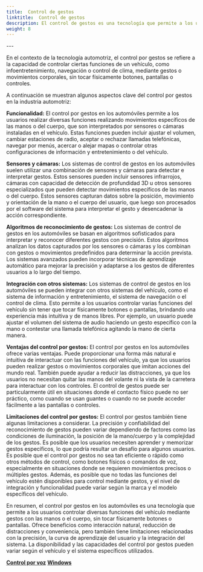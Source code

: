 ```yaml
---
title:  Control de gestos
linktitle:  Control de gestos
description: El control de gestos es una tecnología que permite a los usuarios interactuar con dispositivos o sistemas mediante gestos físicos, normalmente detectados por sensores o cámaras.
weight: 8
---
```

<!-- markdownlint-disable MD033 -->---

En el contexto de la tecnología automotriz, el control por gestos se refiere a la capacidad de controlar ciertas funciones de un vehículo, como infoentretenimiento, navegación o control de clima, mediante gestos o movimientos corporales, sin tocar físicamente botones, pantallas o controles.

A continuación se muestran algunos aspectos clave del control por gestos en la industria automotriz:

**Funcionalidad:** El control por gestos en los automóviles permite a los usuarios realizar diversas funciones realizando movimientos específicos de las manos o del cuerpo, que son interpretados por sensores o cámaras instaladas en el vehículo. Estas funciones pueden incluir ajustar el volumen, cambiar estaciones de radio, aceptar o rechazar llamadas telefónicas, navegar por menús, acercar o alejar mapas o controlar otras configuraciones de información y entretenimiento o del vehículo.

**Sensores y cámaras:** Los sistemas de control de gestos en los automóviles suelen utilizar una combinación de sensores y cámaras para detectar e interpretar gestos. Estos sensores pueden incluir sensores infrarrojos, cámaras con capacidad de detección de profundidad 3D u otros sensores especializados que pueden detectar movimientos específicos de las manos o del cuerpo. Estos sensores capturan datos sobre la posición, movimiento y orientación de la mano o el cuerpo del usuario, que luego son procesados por el software del sistema para interpretar el gesto y desencadenar la acción correspondiente.

**Algoritmos de reconocimiento de gestos:** Los sistemas de control de gestos en los automóviles se basan en algoritmos sofisticados para interpretar y reconocer diferentes gestos con precisión. Estos algoritmos analizan los datos capturados por los sensores o cámaras y los combinan con gestos o movimientos predefinidos para determinar la acción prevista. Los sistemas avanzados pueden incorporar técnicas de aprendizaje automático para mejorar la precisión y adaptarse a los gestos de diferentes usuarios a lo largo del tiempo.

**Integración con otros sistemas:** Los sistemas de control de gestos en los automóviles se pueden integrar con otros sistemas del vehículo, como el sistema de información y entretenimiento, el sistema de navegación o el control de clima. Esto permite a los usuarios controlar varias funciones del vehículo sin tener que tocar físicamente botones o pantallas, brindando una experiencia más intuitiva y de manos libres. Por ejemplo, un usuario puede ajustar el volumen del sistema de audio haciendo un gesto específico con la mano o contestar una llamada telefónica agitando la mano de cierta manera.

**Ventajas del control por gestos:** El control por gestos en los automóviles ofrece varias ventajas. Puede proporcionar una forma más natural e intuitiva de interactuar con las funciones del vehículo, ya que los usuarios pueden realizar gestos o movimientos corporales que imitan acciones del mundo real. También puede ayudar a reducir las distracciones, ya que los usuarios no necesitan quitar las manos del volante ni la vista de la carretera para interactuar con los controles. El control de gestos puede ser particularmente útil en situaciones donde el contacto físico puede no ser práctico, como cuando se usan guantes o cuando no se puede acceder fácilmente a las pantallas o controles.

**Limitaciones del control por gestos:** El control por gestos también tiene algunas limitaciones a considerar. La precisión y confiabilidad del reconocimiento de gestos pueden variar dependiendo de factores como las condiciones de iluminación, la posición de la mano/cuerpo y la complejidad de los gestos. Es posible que los usuarios necesiten aprender y memorizar gestos específicos, lo que podría resultar un desafío para algunos usuarios. Es posible que el control por gestos no sea tan eficiente o rápido como otros métodos de control, como botones físicos o comandos de voz, especialmente en situaciones donde se requieren movimientos precisos o múltiples gestos. Además, es posible que no todas las funciones del vehículo estén disponibles para control mediante gestos, y el nivel de integración y funcionalidad puede variar según la marca y el modelo específicos del vehículo.

En resumen, el control por gestos en los automóviles es una tecnología que permite a los usuarios controlar diversas funciones del vehículo mediante gestos con las manos o el cuerpo, sin tocar físicamente botones o pantallas. Ofrece beneficios como interacción natural, reducción de distracciones y conveniencia, pero también tiene limitaciones relacionadas con la precisión, la curva de aprendizaje del usuario y la integración del sistema. La disponibilidad y las capacidades del control por gestos pueden variar según el vehículo y el sistema específicos utilizados.


<div class="mt-3 mb-3">
     <a href="../voicecontrol/" class="text-decoration-none text-black"><strong><i class="bi-arrow-left"></i> Control por voz</strong></a>
     <a href="../../windows/" class="text-decoration-none text-black float-end"><strong>Windows<i class="bi-arrow-right"></i> </strong></a>
</div>